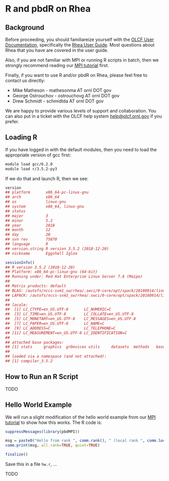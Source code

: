 # R and pbdR on Rhea

## Background

Before proceeding, you should familiareize yourself with the [OLCF User Documentation](https://docs.olcf.ornl.gov/), specifically the [Rhea User Guide](https://docs.olcf.ornl.gov/systems/rhea_user_guide.html). Most questions about Rhea that you have are covered in the user guide.

Also, if you are not familiar with MPI or running R scripts in batch, then we strongly recommend reading our [MPI tutorial](../pbdR/mpi.md) first.

Finally, if you want to use R and/or pbdR on Rhea, please feel free to contact us directly:

* Mike Matheson - mathesonma AT ornl DOT gov
* George Ostrouchov - ostrouchovg AT ornl DOT gov
* Drew Schmidt - schmidtda AT ornl DOT gov

We are happy to provide various levels of support and collaboration. You can also put in a ticket with the OLCF help system [help@olcf.ornl.gov](mailto:help@olcf.ornl.gov) if you prefer.



## Loading R

If you have logged in with the default modules, then you need to load the appropriate version of gcc first:

```bash
module load gcc/6.2.0
module load r/3.5.2-py3
```

If we do that and launch R, then we see:

```r
version
## platform       x86_64-pc-linux-gnu         
## arch           x86_64                      
## os             linux-gnu                   
## system         x86_64, linux-gnu           
## status                                     
## major          3                           
## minor          5.2                         
## year           2018                        
## month          12                          
## day            20                          
## svn rev        75870                       
## language       R                           
## version.string R version 3.5.2 (2018-12-20)
## nickname       Eggshell Igloo              

sessionInfo()
## R version 3.5.2 (2018-12-20)
## Platform: x86_64-pc-linux-gnu (64-bit)
## Running under: Red Hat Enterprise Linux Server 7.6 (Maipo)
## 
## Matrix products: default
## BLAS: /autofs/nccs-svm1_sw/rhea/.swci/0-core/opt/spack/20180914/linux-rhel7-x86_64/## gcc-6.2.0/r-3.5.2-n4hthlj5mpcbde72cpin5gpbi5trgouk/rlib/R/lib/libRblas.so
## LAPACK: /autofs/nccs-svm1_sw/rhea/.swci/0-core/opt/spack/20180914/linux-rhel7-x86_64/gcc-6.2.0/r-3.5.2-n4hthlj5mpcbde72cpin5gpbi5trgouk/rlib/R/lib/libRlapack.so
## 
## locale:
##  [1] LC_CTYPE=en_US.UTF-8       LC_NUMERIC=C              
##  [3] LC_TIME=en_US.UTF-8        LC_COLLATE=en_US.UTF-8    
##  [5] LC_MONETARY=en_US.UTF-8    LC_MESSAGES=en_US.UTF-8   
##  [7] LC_PAPER=en_US.UTF-8       LC_NAME=C                 
##  [9] LC_ADDRESS=C               LC_TELEPHONE=C            
## [11] LC_MEASUREMENT=en_US.UTF-8 LC_IDENTIFICATION=C       
## 
## attached base packages:
## [1] stats     graphics  grDevices utils     datasets  methods   base     
## 
## loaded via a namespace (and not attached):
## [1] compiler_3.5.2
```



## How to Run an R Script

TODO



## Hello World Example

We will run a slight modification of the hello world example from our [MPI tutorial](../pbdR/mpi.md) to show how this works. The R code is:

```r
suppressMessages(library(pbdMPI))

msg = paste0("Hello from rank ", comm.rank(), " (local rank ", comm.localrank(), ") of ", comm.size())
comm.print(msg, all.rank=TRUE, quiet=TRUE)

finalize()
```

Save this in a file `hw.r`, ...

TODO
